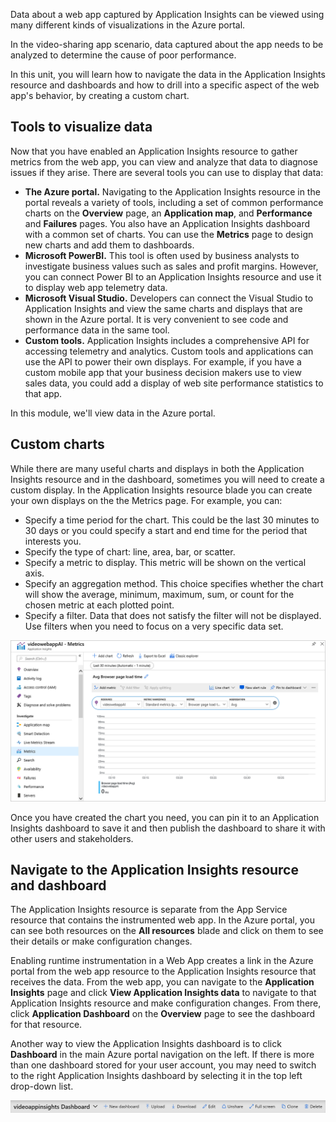 Data about a web app captured by Application Insights can be viewed using many different kinds of visualizations in the Azure portal.

In the video-sharing app scenario, data captured about the app needs to be analyzed to determine the cause of poor performance.

In this unit, you will learn how to navigate the data in the Application Insights resource and dashboards and how to drill into a specific aspect of the web app's behavior, by creating a custom chart.

## Tools to visualize data

Now that you have enabled an Application Insights resource to gather metrics from the web app, you can view and analyze that data to diagnose issues if they arise. There are several tools you can use to display that data:

- **The Azure portal.** Navigating to the Application Insights resource in the portal reveals a variety of tools, including a set of common performance charts on the **Overview** page, an **Application map**, and **Performance** and **Failures** pages. You also have an Application Insights dashboard with a common set of charts. You can use the **Metrics** page to design new charts and add them to dashboards.
- **Microsoft PowerBI.** This tool is often used by business analysts to investigate business values such as sales and profit margins. However, you can connect Power BI to an Application Insights resource and use it to display web app telemetry data.
- **Microsoft Visual Studio.** Developers can connect the Visual Studio to Application Insights and view the same charts and displays that are shown in the Azure portal. It is very convenient to see code and performance data in the same tool.
- **Custom tools.** Application Insights includes a comprehensive API for accessing telemetry and analytics. Custom tools and applications can use the API to power their own displays. For example, if you have a custom mobile app that your business decision makers use to view sales data, you could add a display of web site performance statistics to that app.

In this module, we'll view data in the Azure portal.

## Custom charts

While there are many useful charts and displays in both the Application Insights resource and in the dashboard, sometimes you will need to create a custom display. In the Application Insights resource blade you can create your own displays on the the Metrics page. For example, you can:

- Specify a time period for the chart. This could be the last 30 minutes to 30 days or you could specify a start and end time for the period that interests you.
- Specify the type of chart: line, area, bar, or scatter.
- Specify a metric to display. This metric will be shown on the vertical axis.
- Specify an aggregation method. This choice specifies whether the chart will show the average, minimum, maximum, sum, or count for the chosen metric at each plotted point.
- Specify a filter. Data that does not satisfy the filter will not be displayed. Use filters when you need to focus on a very specific data set.

![Creating a custom chart in Application Insights](../media/4-custom-chart-creation.png)

Once you have created the chart you need, you can pin it to an Application Insights dashboard to save it and then publish the dashboard to share it with other users and stakeholders.

## Navigate to the Application Insights resource and dashboard

The Application Insights resource is separate from the App Service resource that contains the instrumented web app. In the Azure portal, you can see both resources on the **All resources** blade and click on them to see their details or make configuration changes.

Enabling runtime instrumentation in a Web App creates a link in the Azure portal from the web app resource to the Application Insights resource that receives the data. From the web app, you can navigate to the **Application Insights** page and click **View Application Insights data** to navigate to that Application Insights resource and make configuration changes. From there, click **Application Dashboard** on the **Overview** page to see the dashboard for that resource.

Another way to view the Application Insights dashboard is to click **Dashboard** in the main Azure portal navigation on the left. If there is more than one dashboard stored for your user account, you may need to switch to the right Application Insights dashboard by selecting it in the top left drop-down list.

![Selecting a dashboard](../media/4-selecting-a-dashboard.png)
